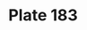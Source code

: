 ---
flag: 
order: '77'
pid: '183'
an: '8'
title: Plate 183
rev_year: 
_date: '1799'
caption: Mise d'un jeune homme
translation: Appearance of a young man
student: Brontë Hebdon
keywords: 
column: 
flag_translation: 
permalink: /plates/183
layout: plate-page
---